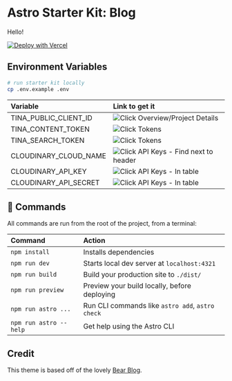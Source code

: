 # Astro Starter Kit: Blog

Hello!

[![Deploy with Vercel](https://vercel.com/button)](https://vercel.com/new/clone?repository-url=https%3A%2F%2Fgithub.com%2Fhandshou%2Fastro-vercel&env=TINA_PUBLIC_CLIENT_ID,TINA_CONTENT_TOKEN,TINA_SEARCH_TOKEN)

## Environment Variables

```bash
# run starter kit locally
cp .env.example .env

```

| Variable               | Link to get it                               |
| :--------------------- | :------------------------------------------- |
| TINA_PUBLIC_CLIENT_ID  | ![Click Overview/Project Details](https://app.tina.io/projects) |
| TINA_CONTENT_TOKEN     | ![Click Tokens](https://app.tina.io/projects/{$clientId}/tokens) |                                             |
| TINA_SEARCH_TOKEN      | ![Click Tokens](https://app.tina.io/projects/{$clientId}/tokens) | 
| CLOUDINARY_CLOUD_NAME  | ![Click API Keys - Find next to header](https://console.cloudinary.com/settings) |
| CLOUDINARY_API_KEY     | ![Click API Keys - In table](https://console.cloudinary.com/settings) |
| CLOUDINARY_API_SECRET  | ![Click API Keys - In table](https://console.cloudinary.com/settings) |

## 🧞 Commands

All commands are run from the root of the project, from a terminal:

| Command                | Action                                           |
| :--------------------- | :----------------------------------------------- |
| `npm install`          | Installs dependencies                            |
| `npm run dev`          | Starts local dev server at `localhost:4321`      |
| `npm run build`        | Build your production site to `./dist/`          |
| `npm run preview`      | Preview your build locally, before deploying     |
| `npm run astro ...`    | Run CLI commands like `astro add`, `astro check` |
| `npm run astro --help` | Get help using the Astro CLI                     |

## Credit

This theme is based off of the lovely [Bear Blog](https://github.com/HermanMartinus/bearblog/).

